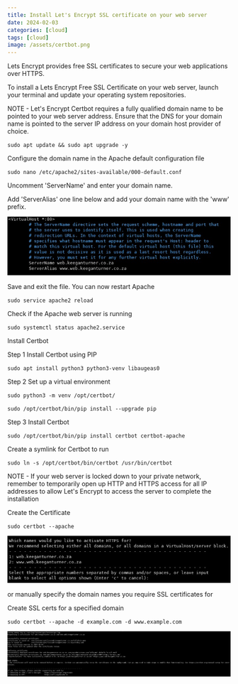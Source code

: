 ```yaml
---
title: Install Let's Encrypt SSL certificate on your web server
date: 2024-02-03
categories: [cloud]
tags: [cloud]
image: /assets/certbot.png
---
```


Lets Encrypt provides free SSL certificates to secure your web applications over HTTPS. 

To install a Lets Encrypt Free SSL Certificate on your web server,
launch your terminal and update your operating system repositories.

NOTE - Let's Encrypt Certbot requires a fully qualified domain name to be pointed to your web server address. 
Ensure that the DNS for your domain name is pointed to the server IP address on your domain host provider of choice.

```
sudo apt update && sudo apt upgrade -y
```

Configure the domain name in the Apache default configuration file 

```
sudo nano /etc/apache2/sites-available/000-default.conf
```

Uncomment 'ServerName' and enter your domain name. 

Add 'ServerAlias' one line below and add your domain name with the 'www' prefix. 

![sites-available](/assets/Apache.jpg)

Save and exit the file. You can now restart Apache 


```
sudo service apache2 reload
```


Check if the Apache web server is running

```
sudo systemctl status apache2.service
```


Install Certbot 


Step 1 Install Certbot using PIP

```
sudo apt install python3 python3-venv libaugeas0
```


Step 2 Set up a virtual environment

```
sudo python3 -m venv /opt/certbot/
```

```
sudo /opt/certbot/bin/pip install --upgrade pip
```


Step 3 Install Certbot

```
sudo /opt/certbot/bin/pip install certbot certbot-apache
```


Create a symlink for Certbot to run 

```
sudo ln -s /opt/certbot/bin/certbot /usr/bin/certbot
```

NOTE - If your web server is locked down to your private network, 
remember to temporarily open up HTTP and HTTPS access for all 
IP addresses to allow Let's Encrypt to access the server to complete the installation

Create the Certificate 

```
sudo certbot --apache
```

![sites-available](/assets/https.jpg)

or manually specify the domain names you require SSL certificates for

Create SSL certs for a specified domain

```
sudo certbot --apache -d example.com -d www.example.com
```

![sites-available](/assets/sslsuccess.jpg)
